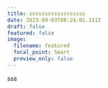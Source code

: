 ```yaml
---
title: ssssssssssssssssss
date: 2023-09-03T08:24:01.111Z
draft: false
featured: false
image:
  filename: featured
  focal_point: Smart
  preview_only: false
---
```

s﻿ss